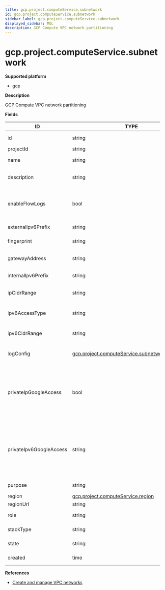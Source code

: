 ```yaml
---
title: gcp.project.computeService.subnetwork
id: gcp.project.computeService.subnetwork
sidebar_label: gcp.project.computeService.subnetwork
displayed_sidebar: MQL
description: GCP Compute VPC network partitioning
---
```


# gcp.project.computeService.subnetwork

**Supported platform**

- gcp

**Description**

GCP Compute VPC network partitioning

**Fields**

| ID                      | TYPE                                                                                                  | DESCRIPTION                                                                                  |
| ----------------------- | ----------------------------------------------------------------------------------------------------- | -------------------------------------------------------------------------------------------- |
| id                      | string                                                                                                | Unique identifier                                                                            |
| projectId               | string                                                                                                | Project ID                                                                                   |
| name                    | string                                                                                                | Name of the resource                                                                         |
| description             | string                                                                                                | An optional description of this resource                                                     |
| enableFlowLogs          | bool                                                                                                  | Whether flow logging is enabled for the subnetwork                                           |
| externalIpv6Prefix      | string                                                                                                | External IPv6 address range                                                                  |
| fingerprint             | string                                                                                                | Fingerprint of this resource                                                                 |
| gatewayAddress          | string                                                                                                | Gateway address for default routes                                                           |
| internalIpv6Prefix      | string                                                                                                | Internal IPv6 address range                                                                  |
| ipCidrRange             | string                                                                                                | Range of internal addresses                                                                  |
| ipv6AccessType          | string                                                                                                | Access type of IPv6 address                                                                  |
| ipv6CidrRange           | string                                                                                                | Range of internal IPv6 addresses                                                             |
| logConfig               | [gcp.project.computeService.subnetwork.logConfig](gcp.project.computeservice.subnetwork.logconfig.md) | VPC flow logging configuration                                                               |
| privateIpGoogleAccess   | bool                                                                                                  | Whether VMs in this subnet can access Google services without assigned external IP addresses |
| privateIpv6GoogleAccess | string                                                                                                | VMs in this subnet that can access Google services without assigned external IPv6 addresses  |
| purpose                 | string                                                                                                | Purpose of the resource                                                                      |
| region                  | [gcp.project.computeService.region](gcp.project.computeservice.region.md)                             | Region                                                                                       |
| regionUrl               | string                                                                                                | Region URL                                                                                   |
| role                    | string                                                                                                | Role of subnetwork                                                                           |
| stackType               | string                                                                                                | Stack type for the subnet                                                                    |
| state                   | string                                                                                                | State of the subnetwork                                                                      |
| created                 | time                                                                                                  | Creation timestamp                                                                           |

**References**

- [Create and manage VPC networks](https://cloud.google.com/vpc/docs/create-modify-vpc-networks)

